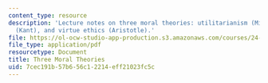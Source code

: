 ```yaml
---
content_type: resource
description: 'Lecture notes on three moral theories: utilitarianism (Mill), deontology
  (Kant), and virtue ethics (Aristotle).'
file: https://ol-ocw-studio-app-production.s3.amazonaws.com/courses/24-02-moral-problems-and-the-good-life-fall-2008/7cec191b57b656c12214eff21023fc5c_lec_06.pdf
file_type: application/pdf
resourcetype: Document
title: Three Moral Theories
uid: 7cec191b-57b6-56c1-2214-eff21023fc5c
---
```

